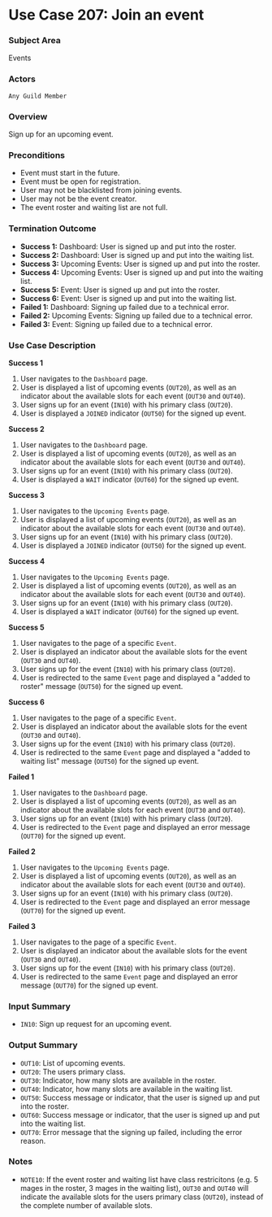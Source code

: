 # Use Case 207: Join an event

### Subject Area
Events

### Actors
`Any Guild Member`

### Overview
Sign up for an upcoming event.

### Preconditions
- Event must start in the future.
- Event must be open for registration.
- User may not be blacklisted from joining events.
- User may not be the event creator.
- The event roster and waiting list are not full.

### Termination Outcome
- **Success 1:** Dashboard: User is signed up and put into the roster.
- **Success 2:** Dashboard: User is signed up and put into the waiting list.
- **Success 3:** Upcoming Events: User is signed up and put into the roster.
- **Success 4:** Upcoming Events: User is signed up and put into the waiting list.
- **Success 5:** Event: User is signed up and put into the roster.
- **Success 6:** Event: User is signed up and put into the waiting list.
- **Failed 1:** Dashboard: Signing up failed due to a technical error.
- **Failed 2:** Upcoming Events: Signing up failed due to a technical error.
- **Failed 3:** Event: Signing up failed due to a technical error.

### Use Case Description
**Success 1**
1. User navigates to the `Dashboard` page.
2. User is displayed a list of upcoming events (`OUT20`), as well as an indicator about the available slots for each event (`OUT30` and `OUT40`).
3. User signs up for an event (`IN10`) with his primary class (`OUT20`).
4. User is displayed a `JOINED` indicator (`OUT50`) for the signed up event.

**Success 2**
1. User navigates to the `Dashboard` page.
2. User is displayed a list of upcoming events (`OUT20`), as well as an indicator about the available slots for each event (`OUT30` and `OUT40`).
3. User signs up for an event (`IN10`) with his primary class (`OUT20`).
4. User is displayed a `WAIT` indicator (`OUT60`) for the signed up event.

**Success 3**
1. User navigates to the `Upcoming Events` page.
2. User is displayed a list of upcoming events (`OUT20`), as well as an indicator about the available slots for each event (`OUT30` and `OUT40`).
3. User signs up for an event (`IN10`) with his primary class (`OUT20`).
4. User is displayed a `JOINED` indicator (`OUT50`) for the signed up event.

**Success 4**
1. User navigates to the `Upcoming Events` page.
2. User is displayed a list of upcoming events (`OUT20`), as well as an indicator about the available slots for each event (`OUT30` and `OUT40`).
3. User signs up for an event (`IN10`) with his primary class (`OUT20`).
4. User is displayed a `WAIT` indicator (`OUT60`) for the signed up event.

**Success 5**
1. User navigates to the page of a specific `Event`.
2. User is displayed an indicator about the available slots for the event (`OUT30` and `OUT40`).
3. User signs up for the event (`IN10`) with his primary class (`OUT20`).
4. User is redirected to the same `Event` page and displayed a "added to roster" message (`OUT50`) for the signed up event.

**Success 6**
1. User navigates to the page of a specific `Event`.
2. User is displayed an indicator about the available slots for the event (`OUT30` and `OUT40`).
3. User signs up for the event (`IN10`) with his primary class (`OUT20`).
4. User is redirected to the same `Event` page and displayed a "added to waiting list" message (`OUT50`) for the signed up event.

**Failed 1**
1. User navigates to the `Dashboard` page.
2. User is displayed a list of upcoming events (`OUT20`), as well as an indicator about the available slots for each event (`OUT30` and `OUT40`).
3. User signs up for an event (`IN10`) with his primary class (`OUT20`).
4. User is redirected to the `Event` page and displayed an error message (`OUT70`) for the signed up event.

**Failed 2**
1. User navigates to the `Upcoming Events` page.
2. User is displayed a list of upcoming events (`OUT20`), as well as an indicator about the available slots for each event (`OUT30` and `OUT40`).
3. User signs up for an event (`IN10`) with his primary class (`OUT20`).
4. User is redirected to the `Event` page and displayed an error message (`OUT70`) for the signed up event.

**Failed 3**
1. User navigates to the page of a specific `Event`.
2. User is displayed an indicator about the available slots for the event (`OUT30` and `OUT40`).
3. User signs up for the event (`IN10`) with his primary class (`OUT20`).
4. User is redirected to the same `Event` page and displayed an error message (`OUT70`) for the signed up event.

### Input Summary
- `IN10`: Sign up request for an upcoming event.

### Output Summary
- `OUT10`: List of upcoming events.
- `OUT20`: The users primary class.
- `OUT30`: Indicator, how many slots are available in the roster.
- `OUT40`: Indicator, how many slots are available in the waiting list.
- `OUT50`: Success message or indicator, that the user is signed up and put into the roster.
- `OUT60`: Success message or indicator, that the user is signed up and put into the waiting list.
- `OUT70`: Error message that the signing up failed, including the error reason.

### Notes
- `NOTE10`: If the event roster and waiting list have class restricitons (e.g. 5 mages in the roster, 3 mages in the waiting list), `OUT30` and `OUT40` will indicate the available slots for the users primary class (`OUT20`), instead of the complete number of available slots.